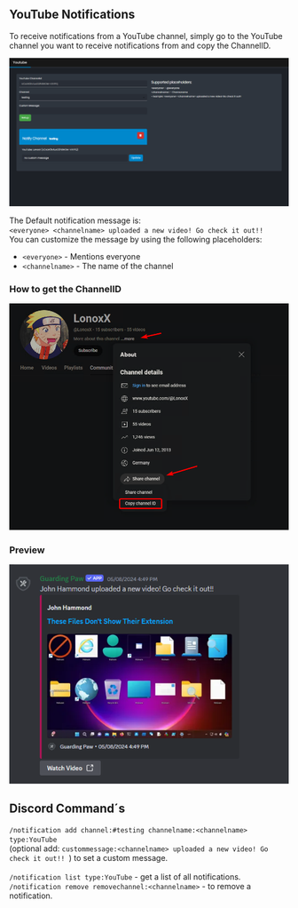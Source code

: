 ## YouTube Notifications

To receive notifications from a YouTube channel, simply go to the YouTube channel you want to receive notifications from and copy the ChannelID.<br>

![youtube_0](../assets/images/youtube_0.png)

The Default notification message is: <br> `<everyone> <channelname> uploaded a new video! Go check it out!!`<br>
You can customize the message by using the following placeholders:<br>
- `<everyone>` - Mentions everyone
- `<channelname>` - The name of the channel



### How to get the ChannelID
![ChannelID](../assets/images/1oMmSWZDPz.png)


### Preview
![Preview](../assets/images/s1ITuqYJE3.png)



## Discord Command´s

`/notification add channel:#testing channelname:<channelname> type:YouTube`<br> (optional add: `custommessage:<channelname> uploaded a new video! Go check it out!! `) to set a custom message.<br><br>
`/notification list type:YouTube` - get a list of all notifications.<br>
`/notification remove removechannel:<channelname>` - to remove a notification.<br>
